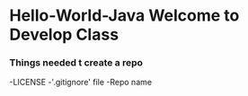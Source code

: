 # Hello-World-Java Welcome to Develop Class
### Things needed t create a repo
 -LICENSE
-'.gitignore' file
-Repo name
